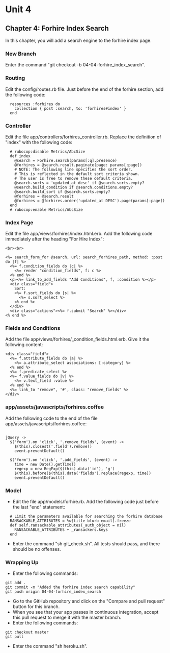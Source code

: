 # Unit 4
## Chapter 4: Forhire Index Search

In this chapter, you will add a search engine to the forhire index page.

### New Branch
Enter the command "git checkout -b 04-04-forhire_index_search".

### Routing
Edit the config/routes.rb file.  Just before the end of the forhire section, add the following code:
```
  resources :forhires do
    collection { post :search, to: 'forhires#index' }
  end
```

### Controller
Edit the file app/controllers/forhires_controller.rb.  Replace the definition of "index" with the following code:
```
  # rubocop:disable Metrics/AbcSize
  def index
    @search = Forhire.search(params[:q].presence)
    @forhires = @search.result.paginate(page: params[:page])
    # NOTE: The following line specifies the sort order.
    # This is reflected in the default sort criteria shown.
    # The user is free to remove these default criteria.
    @search.sorts = 'updated_at desc' if @search.sorts.empty?
    @search.build_condition if @search.conditions.empty?
    @search.build_sort if @search.sorts.empty?
    @forhires = @search.result
    @forhires = @forhires.order('updated_at DESC').page(params[:page])
  end
  # rubocop:enable Metrics/AbcSize
```

### Index Page
Edit the file app/views/forhires/index.html.erb.  Add the following code immediately after the heading "For Hire Index":
```
<br><br>

<%= search_form_for @search, url: search_forhires_path, method: :post do |f| %>
  <%= f.condition_fields do |c| %>
    <%= render "condition_fields", f: c %>
  <% end %>
  <p><%= link_to_add_fields "Add Conditions", f, :condition %></p>
  <div class="field">
    Sort:
    <%= f.sort_fields do |s| %>
      <%= s.sort_select %>
    <% end %>
  </div>
  <div class="actions"><%= f.submit "Search" %></div>
<% end %>
```

### Fields and Conditions
Add the file app/views/forhires/_condition_fields.html.erb.  Give it the following content:
```
<div class="field">
  <%= f.attribute_fields do |a| %>
    <%= a.attribute_select associations: [:category] %>
  <% end %>
  <%= f.predicate_select %>
  <%= f.value_fields do |v| %>
    <%= v.text_field :value %>
  <% end %>
  <%= link_to "remove", '#', class: "remove_fields" %>
</div>
```

### app/assets/javascripts/forhires.coffee
Add the following code to the end of the file app/assets/javascripts/forhires.coffee:
```

jQuery ->
  $('form').on 'click', '.remove_fields', (event) ->
    $(this).closest('.field').remove()
    event.preventDefault()

  $('form').on 'click', '.add_fields', (event) ->
    time = new Date().getTime()
    regexp = new RegExp($(this).data('id'), 'g')
    $(this).before($(this).data('fields').replace(regexp, time))
    event.preventDefault()
```

### Model
* Edit the file app/models/forhire.rb.  Add the following code just before the last "end" statement:
```
  # Limit the parameters available for searching the forhire database
  RANSACKABLE_ATTRIBUTES = %w[title blurb email].freeze
  def self.ransackable_attributes(_auth_object = nil)
    RANSACKABLE_ATTRIBUTES + _ransackers.keys
  end
```
* Enter the command "sh git_check.sh".  All tests should pass, and there should be no offenses.

### Wrapping Up
* Enter the following commands:
```
git add .
git commit -m "Added the forhire index search capability"
git push origin 04-04-forhire_index_search
```
* Go to the GitHub repository and click on the "Compare and pull request" button for this branch.
* When you see that your app passes in continuous integration, accept this pull request to merge it with the master branch.
* Enter the following commands:
```
git checkout master
git pull
```
* Enter the command "sh heroku.sh".
